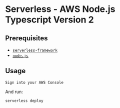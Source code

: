 # Serverless - AWS Node.js Typescript Version 2


## Prerequisites

- [`serverless-framework`](https://github.com/serverless/serverless)
- [`node.js`](https://nodejs.org)

## Usage

```
Sign into your AWS Console
```

And run:

```
serverless deploy
```

